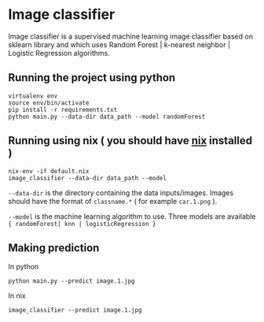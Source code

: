 # Image classifier

Image classifier is a supervised machine learning image classifier based on sklearn library and which uses Random Forest | k-nearest neighbor | Logistic Regression algorithms.

## Running the project using python

    virtualenv env
    source env/bin/activate
    pip install -r requirements.txt
    python main.py --data-dir data_path --model randomForest

## Running using nix ( you should have [nix](https://nixos.org/nix/download.html) installed )

    nix-env -if default.nix
    image_classifier --data-dir data_path --model

`--data-dir` is the directory containing the data inputs/images. Images should have the format of `classname.*` ( for example `car.1.png` ).

`--model` is the machine learning algorithm to use. Three models are available `{ randomForest| knn | logisticRegression }`

## Making prediction

In python

    python main.py --predict image.1.jpg

In nix

    image_classifier --predict image.1.jpg